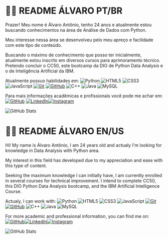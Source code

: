 
# 👦🏾 README ÁLVARO PT/BR

Prazer! Meu nome é Álvaro Antônio, tenho 24 anos e atualmente estou buscando conhecimentos na área de Análise de Dados com Python.

Meu interesse nessa área se desenvolveu pelo meu apreço e facilidade com este tipo de conteúdo.

Buscando o máximo de conhecimento que posso ter inicialmente, atualmente estou inscrito em diversos cursos para aprimoramento técnico. Pretendo concluir o CC50, este bootcamp da DIO de Python Data Analysis e o de Inteligência Artificial da IBM.

Atualmente possuo habilidades em:
![Python](https://img.shields.io/badge/python-000?style=for-the-badge&logo=python&logoColor=E94D5F)
![HTML5](https://img.shields.io/badge/HTML-000?style=for-the-badge&logo=html5&logoColor=30A3DC)
![CSS3](https://img.shields.io/badge/CSS3-000?style=for-the-badge&logo=css3&logoColor=E94D5F)
![JavaScript](https://img.shields.io/badge/JavaScript-000?style=for-the-badge&logo=javascript&logoColor=30A3DC)
[![Git](https://img.shields.io/badge/Git-000?style=for-the-badge&logo=git&logoColor=E94D5F)](https://git-scm.com/doc)
[![GitHub](https://img.shields.io/badge/GitHub-000?style=for-the-badge&logo=github&logoColor=30A3DC)](https://docs.github.com/)
![C++](https://img.shields.io/badge/c++-%23000.svg?style=for-the-badge&logo=c%2B%2B&logoColor=E94D5F)
![Java](https://img.shields.io/badge/java-%23000.svg?style=for-the-badge&logo=openjdk&logoColor=30A3DC)
![MySQL](https://img.shields.io/badge/mysql-000.svg?style=for-the-badge&logo=mysql&logoColor=E94D5F)

Para mais informações acadêmicas e profissionais você pode me achar em: 
[![GitHub](https://img.shields.io/badge/github-%23121011.svg?style=for-the-badge&logo=github&logoColor=white)](https://github.com/alvaroant79/)
[![LinkedIn](https://img.shields.io/badge/linkedin-%230077B5.svg?style=for-the-badge&logo=linkedin&logoColor=white)](https://www.linkedin.com/in/alvantferoli/)[![Instagram](https://img.shields.io/badge/Instagram-%23E4405F.svg?style=for-the-badge&logo=Instagram&logoColor=white)](https://instagram.com/alvaroaafo)

![GitHub Stats](https://github-readme-stats.vercel.app/api?username=alvaroant79&theme=transparent&bg_color=000&border_color=30A3DC&show_icons=true&icon_color=30A3DC&title_color=E94D5F&text_color=FFF)

# 👦🏾 README ÁLVARO EN/US

Hi! My name is Álvaro Antônio, I am 24 years old and actualy I'm looking for knowledge in Data Analysis with Python area.

My interest in this field has developed due to my appreciation and ease with this type of content.

Seeking the maximum knowledge I can initially have, I am currently enrolled in several courses for technical improvement. I intend to complete CC50, this DIO Python Data Analysis bootcamp, and the IBM Artificial Intelligence Course.

Actualy, I can work with:
![Python](https://img.shields.io/badge/python-000?style=for-the-badge&logo=python&logoColor=E94D5F)
![HTML5](https://img.shields.io/badge/HTML-000?style=for-the-badge&logo=html5&logoColor=30A3DC)
![CSS3](https://img.shields.io/badge/CSS3-000?style=for-the-badge&logo=css3&logoColor=E94D5F)
![JavaScript](https://img.shields.io/badge/JavaScript-000?style=for-the-badge&logo=javascript&logoColor=30A3DC)
[![Git](https://img.shields.io/badge/Git-000?style=for-the-badge&logo=git&logoColor=E94D5F)](https://git-scm.com/doc)
[![GitHub](https://img.shields.io/badge/GitHub-000?style=for-the-badge&logo=github&logoColor=30A3DC)](https://docs.github.com/)
![C++](https://img.shields.io/badge/c++-%23000.svg?style=for-the-badge&logo=c%2B%2B&logoColor=E94D5F)
![Java](https://img.shields.io/badge/java-%23000.svg?style=for-the-badge&logo=openjdk&logoColor=30A3DC)
![MySQL](https://img.shields.io/badge/mysql-000.svg?style=for-the-badge&logo=mysql&logoColor=E94D5F)

For more academic and professional information, you can find me on: [![GitHub](https://img.shields.io/badge/github-%23121011.svg?style=for-the-badge&logo=github&logoColor=white)](https://github.com/alvaroant79/)[![LinkedIn](https://img.shields.io/badge/linkedin-%230077B5.svg?style=for-the-badge&logo=linkedin&logoColor=white)](https://www.linkedin.com/in/alvantferoli/)[![Instagram](https://img.shields.io/badge/Instagram-%23E4405F.svg?style=for-the-badge&logo=Instagram&logoColor=white)](https://instagram.com/alvaroaafo)

![GitHub Stats](https://github-readme-stats.vercel.app/api?username=alvaroant79&theme=transparent&bg_color=000&border_color=30A3DC&show_icons=true&icon_color=30A3DC&title_color=E94D5F&text_color=FFF)
